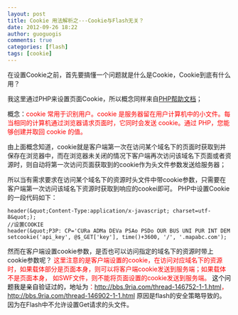 ```yaml
---
layout: post
title: Cookie 用法解析之---Cookie与Flash无关？
date: 2012-09-26 18:22
author: guoguogis
comments: true
categories: [flash]
tags: [cookie]
---
```

在设置Cookie之前，首先要搞懂一个问题就是什么是Cookie，Cookie到底有什么用？

我这里通过PHP来设置页面Cookie，所以概念同样来自<a href="http://www.w3school.com.cn/php/php_cookies.asp">PHP帮助文档</a>；

概念：<span style="color: #ff0000;">cookie 常用于识别用户。cookie 是服务器留在用户计算机中的小文件。每当相同的计算机通过浏览器请求页面时，它同时会发送 cookie。通过 PHP，您能够创建并取回 cookie 的值。</span>

由上面概念知道，cookie就是客户端第一次在访问某个域名下的页面时获取到并保存在浏览器中，而在浏览器未关闭的情况下客户端再次访问该域名下页面或者资源时，则自动将第一次访问页面获取到的cookie作为头文件参数发送给服务器；

所以当有需求要求在访问某个域名下的资源时头文件中带cookie参数，只需要在客户端第一次访问该域名下资源时获取到响应的cookei即可。 PHP中设置Cookie的一段代码如下：

```
header(&quot;Content-Type:application/x-javascript; charset=utf-8&quot;);
//设置COOKIE
header(&quot;P3P: CP='CURa ADMa DEVa PSAo PSDo OUR BUS UNI PUR INT DEM STA PRE COM NAV OTC NOI DSP COR'&quot;);
setcookie('api_key', @$_GET['key'], time()+3600, '/', '.mapabc.com');
```

然而在客户端设置cookie参数，是否也可以访问指定的域名下的资源时带上cookie参数呢？
<span style="color: #ff0000;">这里注意的是客户端设置的cookie，在访问对应域名下的资源时，如果载体部分是页面本身，则可以将客户端cookie发送到服务端；如果载体不是页面本身， 如SWF文件，则不能将页面设置的cookie发送到服务端。</span>
<span style="color: #ff0000;"><span style="color: #000000;">这个问题我是亲自验证过的，地址为</span>：<a href="http://bbs.9ria.com/thread-146752-1-1.html">http://bbs.9ria.com/thread-146752-1-1.html</a>，<a href="http://bbs.9ria.com/thread-146902-1-1.html">http://bbs.9ria.com/thread-146902-1-1.html</a></span>
原因是flash的安全策略导致的。因为在Flash中不允许设置Get请求的头文件。
